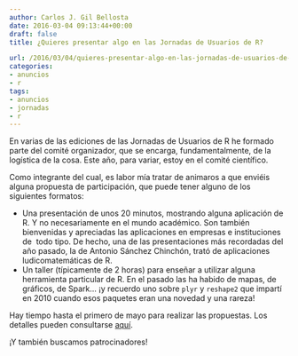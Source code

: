 ```yaml
---
author: Carlos J. Gil Bellosta
date: 2016-03-04 09:13:44+00:00
draft: false
title: ¿Quieres presentar algo en las Jornadas de Usuarios de R?

url: /2016/03/04/quieres-presentar-algo-en-las-jornadas-de-usuarios-de-r/
categories:
- anuncios
- r
tags:
- anuncios
- jornadas
- r
---
```


En varias de las ediciones de las Jornadas de Usuarios de R he formado parte del comité organizador, que se encarga, fundamentalmente, de la logística de la cosa. Este año, para variar, estoy en el comité científico.

Como integrante del cual, es labor mía tratar de animaros a que enviéis alguna propuesta de participación, que puede tener alguno de los siguientes formatos:

* Una presentación de unos 20 minutos, mostrando alguna aplicación de R. Y no necesariamente en el mundo académico. Son también bienvenidas y apreciadas las aplicaciones en empresas e instituciones de  todo tipo. De hecho, una de las presentaciones más recordadas del año pasado, la de Antonio Sánchez Chinchón, trató de aplicaciones ludicomatemáticas de R.
* Un taller (típicamente de 2 horas) para enseñar a utilizar alguna herramienta particular de R. En el pasado las ha habido de mapas, de gráficos, de Spark... ¡y recuerdo uno sobre `plyr` y `reshape2` que impartí en 2010 cuando esos paquetes eran una novedad y una rareza!

Hay tiempo hasta el primero de mayo para realizar las propuestas. Los detalles pueden consultarse [aquí](http://r-es.org/8jornadasR/).

¡Y también buscamos patrocinadores!

